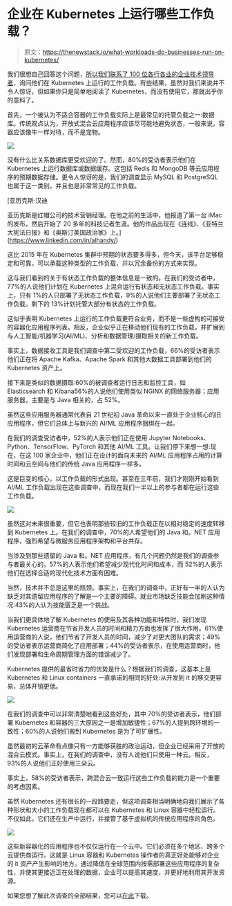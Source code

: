 # 企业在 Kubernetes 上运行哪些工作负载？

> 原文：<https://thenewstack.io/what-workloads-do-businesses-run-on-kubernetes/>

我们很想自己回答这个问题，[所以我们联系了 100 位各行各业的企业技术领导者](https://www.redhat.com/en/resources/state-workloads-containers-kubernetes-analyst-paper)，询问他们在 Kubernetes 上运行的工作负载。有些结果，虽然对我们来说并不令人惊讶，但如果你只是简单地阅读了 Kubernetes，而没有使用它，那就出乎你的意料了。

首先，一个被认为不适合容器的工作负载实际上是最常见的托管负载之一:数据库。传统观点认为，开放式混合云应用程序应该尽可能地避免状态，一般来说，容器应该像牛一样对待，而不是宠物。

![](img/eea8747b91374fba58bf9bdd0f367b3f.png)

没有什么比关系数据库更受欢迎的了。然而，80%的受访者表示他们在 Kubernetes 上运行数据库或数据缓存。这包括 Redis 和 MongoDB 等云应用程序的预期数据存储。更令人惊讶的是，我们的调查显示 MySQL 和 PostgreSQL 也属于这一类别，并且也是非常常见的工作负载。

 [亚历克斯·汉迪

亚历克斯是红帽公司的技术营销经理。在他之前的生活中，他报道了第一台 iMac 的发布，然后开始了 20 多年的科技记者生涯。他的作品出现在《连线》、《亚特兰大宪法日报》和《奥斯汀美国政治家》上。](https://www.linkedin.com/in/alhandy/) 

这比 2015 年在 Kubernetes 集群中预期的状态要多得多，但今天，该平台足够稳定和可靠，可以承载这种类型的工作负载，并以冗余备份的方式来实现。

这与我们看到的关于有状态工作负载的整体信息是一致的。在我们的受访者中，77%的人说他们计划在 Kubernetes 上混合运行有状态和无状态工作负载。事实上，只有 1%的人只部署了无状态工作负载，9%的人说他们主要部署了无状态工作负载。剩下的 13%计划托管大部分有状态的工作负载。

这似乎表明 Kubernetes 上运行的工作负载更符合业务，而不是一些虚构的可接受的容器化应用程序列表。相反，企业似乎正在移动他们现有的工作负载，并扩展到与人工智能/机器学习(AI/ML)、分析和数据管理/摄取相关的新工作负载。

事实上，数据接收工具是我们调查中第二受欢迎的工作负载，66%的受访者表示他们正在将 Apache Kafka、Apache Spark 和其他大数据工具部署到他们的 Kubernetes 资产上。

接下来是类似的数据摄取:60%的被调查者运行日志和监控工具，如 Elasticsearch 和 Kibana56%的人说他们使用类似 NGINX 的网络服务器；应用服务器，主要是与 Java 相关的，占 52%。

虽然这些应用服务器通常代表自 21 世纪初 Java 革命以来一直处于企业核心的旧应用程序，但它们总体上与新兴的 AI/ML 应用程序捆绑在一起。

在我们的调查受访者中，52%的人表示他们正在使用 Jupyter Notebooks、Python、TensorFlow、PyTorch 和其他 AI/ML 工具。让我们停下来想一想:现在，在这 100 家企业中，他们正在设计的面向未来的 AI/ML 应用程序占用的计算时间和云空间与他们的传统 Java 应用程序一样多。

这是巨变的核心，以工作负载的形式出现。甚至在三年前，我们才刚刚开始看到 AI/ML 工作负载出现在这些调查中，而现在我们一半以上的参与者都在运行这些工作负载。

![](img/b64a7d59f6badb678ad8d6b255a4a5ca.png)

虽然这对未来很重要，但它也表明那些较旧的工作负载正在以相对稳定的速度转移到 Kubernetes 上。在我们的调查中，70%的人希望他们的 Java 和。NET 应用程序，强烈希望与微服务应用程序架构和平台共存。

当涉及到那些遗留的 Java 和。NET 应用程序，有几个问题仍然是我们的调查参与者最关心的。57%的人表示他们希望减少现代化时间和成本，而 52%的人表示他们在选择合适的现代化技术方面有困难。

当然，技术并不总是这里的瓶颈。事实上，在我们的调查中，正好有一半的人认为缺乏对其遗留应用程序的了解是一个主要的障碍。就业市场缺乏技能会加剧这种情况:43%的人认为技能匮乏是一个挑战。

当我们更具体地了解 Kubernetes 的使用及其各种功能和特性时，我们发现 Kubernetes 运营商在节省开发人员的时间和精力方面也发挥了很大作用。61%使用运营商的人说，他们节省了开发人员的时间，减少了对更大团队的需求；49%的受访者表示运营商简化了应用部署；44%的受访者表示，在使用运营商时，他们发现部署和生命周期管理方面的错误减少了。

Kubernetes 提供的最省时省力的优势是什么？根据我们的调查，这基本上是 Kubernetes 和 Linux containers 一直承诺的相同的好处:从开发到 it 的移交更容易，总体开销更低。

![](img/a0d0d4d46be78d583692715cb09447f6.png)

在我们的调查中可以非常清楚地看到这些好处，其中 70%的受访者表示，他们部署 Kubernetes 和容器的三大原因之一是增加敏捷性；67%的人提到跨环境的一致性；60%的人说他们搬到 Kubernetes 是为了可扩展性。

虽然最初的云革命有点像只有一方能够获胜的政治运动，但企业已经采用了开放的混合云模式。事实上，在我们的调查中，没有人说他们只使用一种云。相反，93%的人说他们正好使用三朵云。

事实上，58%的受访者表示，跨混合云一致运行这些工作负载的能力是一个重要的考虑因素。

虽然 Kubernetes 还有很长的一段路要走，但这项调查相当明确地向我们展示了各种形状和大小的工作负载现在都可以在 Kubernetes 和 Linux 容器中轻松运行。不仅如此，它们还在生产中运行，并接管了基于虚拟机的传统应用程序的角色。

![](img/5a1d02619c18e84bf45bda7e000e9470.png)

这些新容器化的应用程序也不仅仅运行在一个云中。它们必须在多个地区、跨多个云提供商运行。这就是 Linux 容器和 Kubernetes 操作者的真正好处能够对企业的 it 资产产生影响的地方。通过降低在全球范围内按需部署这些应用程序的复杂性，并使其更接近正在处理的数据，企业可以提高其速度，并更好地利用其开发资源。

如果您想了解此次调查的全部结果，您可以[在此](https://www.redhat.com/en/resources/state-workloads-containers-kubernetes-analyst-paper)下载。

<svg xmlns:xlink="http://www.w3.org/1999/xlink" viewBox="0 0 68 31" version="1.1"><title>Group</title> <desc>Created with Sketch.</desc></svg>